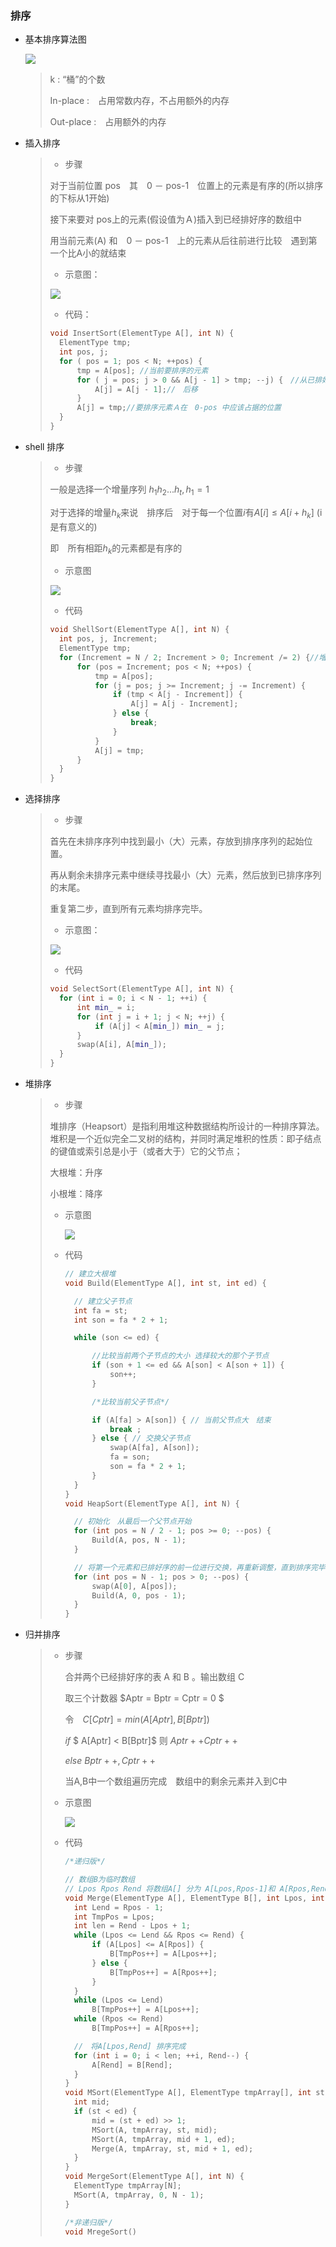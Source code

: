 ### 排序

* 基本排序算法图 

    <img src="Picture/Sort.png">

    > k : “桶”的个数
    >
    > In-place :　占用常数内存，不占用额外的内存
    >
    > Out-place :　占用额外的内存

* 插入排序

    > * 步骤
    >
    > 对于当前位置 pos　其　0 － pos-1　位置上的元素是有序的(所以排序的下标从1开始)
    >
    > 接下来要对 pos上的元素(假设值为Ａ)插入到已经排好序的数组中　
    >
    > 用当前元素(A) 和　0 － pos-1　上的元素从后往前进行比较　遇到第一个比A小的就结束
    >
    > * 示意图：
    >
    > ![](/home/onezero/Files/Study/DataStructure/Picture/插入排序-示意图.png)
    >
    > * 代码：
    >
    > ```c++
    > void InsertSort(ElementType A[], int N) {
    > 	ElementType tmp;
    > 	int pos, j;
    > 	for ( pos = 1; pos < N; ++pos) {
    > 		tmp = A[pos]; //当前要排序的元素
    > 		for ( j = pos; j > 0 && A[j - 1] > tmp; --j) {　//从已排好序的数组中　找到第一个符合要求的元素
    > 			A[j] = A[j - 1];//　后移
    > 		}
    > 		A[j] = tmp;//要排序元素Ａ在　0-pos 中应该占据的位置
    > 	}
    > }
    > ```

* shell 排序

    > * 步骤
    >
    > 一般是选择一个增量序列 $h_1 h_2 ... h_t,h_1 = 1$
    >
    > 对于选择的增量$h_k$来说　排序后　对于每一个位置$i$有$A[i] \leq A[i+h_k]$  (i　是有意义的)
    >
    > 即　所有相距$h_k$的元素都是有序的
    >
    > * 示意图
    >
    > ![](/home/onezero/Files/Study/DataStructure/Picture/shell排序-示意图.png)
    >
    > 
    >
    > * 代码
    >
    > ```c++
    > void ShellSort(ElementType A[], int N) {
    > 	int pos, j, Increment;
    > 	ElementType tmp;
    > 	for (Increment = N / 2; Increment > 0; Increment /= 2) {//增量元素选择了一个等比数列
    > 		for (pos = Increment; pos < N; ++pos) {
    > 			tmp = A[pos];
    > 			for (j = pos; j >= Increment; j -= Increment) {
    > 				if (tmp < A[j - Increment]) {
    > 					A[j] = A[j - Increment];
    > 				} else {
    > 					break;
    > 				}
    > 			}
    > 			A[j] = tmp;
    > 		}
    > 	}
    > }
    > ```

* 选择排序

    > * 步骤
    >
    > 首先在未排序序列中找到最小（大）元素，存放到排序序列的起始位置。
    >
    > 再从剩余未排序元素中继续寻找最小（大）元素，然后放到已排序序列的末尾。
    >
    > 重复第二步，直到所有元素均排序完毕。
    >
    > * 示意图：
    >
    > ![](/home/onezero/Files/Study/DataStructure/Picture/selectionSort.gif)
    >
    > * 代码
    >
    > ```c++
    > void SelectSort(ElementType A[], int N) {
    > 	for (int i = 0; i < N - 1; ++i) {
    > 		int min_ = i;
    > 		for (int j = i + 1; j < N; ++j) {
    > 			if (A[j] < A[min_]) min_ = j;
    > 		}
    > 		swap(A[i], A[min_]);
    > 	}
    > }
    > ```

* 堆排序

    > * 步骤
    >
    > 堆排序（Heapsort）是指利用堆这种数据结构所设计的一种排序算法。堆积是一个近似完全二叉树的结构，并同时满足堆积的性质：即子结点的键值或索引总是小于（或者大于）它的父节点；
    >
    > 大根堆：升序
    >
    > 小根堆：降序
    >
    > * 示意图
    >
    >     ![](/home/onezero/Files/Study/DataStructure/Picture/heapSort.gif)
    >
    > * 代码
    >
    >     ```c++
    >     // 建立大根堆
    >     void Build(ElementType A[], int st, int ed) {
    >     
    >     	// 建立父子节点
    >     	int fa = st;
    >     	int son = fa * 2 + 1;
    >     
    >     	while (son <= ed) {
    >     
    >     		//比较当前两个子节点的大小 选择较大的那个子节点
    >     		if (son + 1 <= ed && A[son] < A[son + 1]) {
    >     			son++;
    >     		}
    >     
    >     		/*比较当前父子节点*/
    >     
    >     		if (A[fa] > A[son]) { // 当前父节点大　结束
    >     			break ;
    >     		} else { // 交换父子节点
    >     			swap(A[fa], A[son]);
    >     			fa = son;
    >     			son = fa * 2 + 1;
    >     		}
    >     	}
    >     }
    >     void HeapSort(ElementType A[], int N) {
    >     
    >     	// 初始化　从最后一个父节点开始
    >     	for (int pos = N / 2 - 1; pos >= 0; --pos) {
    >     		Build(A, pos, N - 1);
    >     	}
    >     
    >     	// 将第一个元素和已排好序的前一位进行交换，再重新调整，直到排序完毕
    >     	for (int pos = N - 1; pos > 0; --pos) {
    >     		swap(A[0], A[pos]);
    >     		Build(A, 0, pos - 1);
    >     	}
    >     }
    >     ```

* 归并排序

    > * 步骤
    >
    >     合并两个已经排好序的表 A 和 B 。输出数组 C
    >
    >     取三个计数器 $Aptr = Bptr = Cptr = 0 $
    >
    >     令　$C[Cptr] = min(A[Aptr],B[Bptr])$
    >
    >     $if$ $ A[Aptr] < B[Bptr]$ 则 $Aptr++ Cptr++$
    >
    >     $else$ $Bptr++,Cptr++$
    >
    >     当A,B中一个数组遍历完成　数组中的剩余元素并入到C中
    >
    > * 示意图
    >
    >     ![](/home/onezero/Files/Study/DataStructure/Picture/mergeSort.gif)
    >
    > * 代码
    >
    >     ```c++
    >     /*递归版*/
    >     
    >     // 数组B为临时数组
    >     // Lpos Rpos Rend 将数组A[] 分为 A[Lpos,Rpos-1]和 A[Rpos,Rend];
    >     void Merge(ElementType A[], ElementType B[], int Lpos, int Rpos, int Rend) {
    >     	int Lend = Rpos - 1;
    >     	int TmpPos = Lpos;
    >     	int len = Rend - Lpos + 1;
    >     	while (Lpos <= Lend && Rpos <= Rend) {
    >     		if (A[Lpos] <= A[Rpos]) {
    >     			B[TmpPos++] = A[Lpos++];
    >     		} else {
    >     			B[TmpPos++] = A[Rpos++];
    >     		}
    >     	}
    >     	while (Lpos <= Lend)
    >     		B[TmpPos++] = A[Lpos++];
    >     	while (Rpos <= Rend)
    >     		B[TmpPos++] = A[Rpos++];
    >     
    >     	//　将A[Lpos,Rend] 排序完成
    >     	for (int i = 0; i < len; ++i, Rend--) {
    >     		A[Rend] = B[Rend];
    >     	}
    >     }
    >     void MSort(ElementType A[], ElementType tmpArray[], int st, int ed) {
    >     	int mid;
    >     	if (st < ed) {
    >     		mid = (st + ed) >> 1;
    >     		MSort(A, tmpArray, st, mid);
    >     		MSort(A, tmpArray, mid + 1, ed);
    >     		Merge(A, tmpArray, st, mid + 1, ed);
    >     	}
    >     }
    >     void MergeSort(ElementType A[], int N) {
    >     	ElementType tmpArray[N];
    >     	MSort(A, tmpArray, 0, N - 1);
    >     }
    >     
    >     /*非递归版*/
    >     void MregeSort()
    >     ```
    >
    >     
    >
    >     
    >
    >     